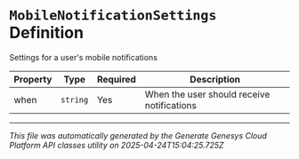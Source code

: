 # `MobileNotificationSettings` Definition

Settings for a user's mobile notifications

| Property | Type | Required | Description |
|----------|------|----------|-------------|
| when | `string` | Yes | When the user should receive notifications |

---

*This file was automatically generated by the Generate Genesys Cloud Platform API classes utility on 2025-04-24T15:04:25.725Z*